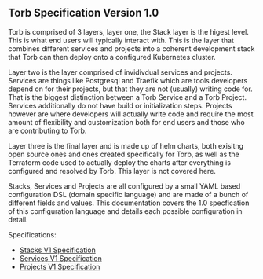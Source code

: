 ## Torb Specification Version 1.0

Torb is comprised of 3 layers, layer one, the Stack layer is the higest level. This is what end users will typically interact with. This is the layer that combines different services and projects into a coherent development stack that Torb can then deploy onto a configured Kubernetes cluster.

Layer two is the layer comprised of invidivdual services and projects. Services are things like Postgresql and Traefik which are tools developers depend on for their projects, but that they are not (usually) writing code for. That is the biggest distinction between a Torb Service and a Torb Project. Services additionally do not have build or initialization steps. Projects however are where developers will actually write code and require the most amount of flexibility and customization both for end users and those who are contributing to Torb.

Layer three is the final layer and is made up of helm charts, both exisitng open source ones and ones created specifically for Torb, as well as the Terraform code used to actually deploy the charts after everything is configured and resolved by Torb. This layer is not covered here.

Stacks, Services and Projects are all configured by a small YAML based configuration DSL (domain specific language) and are made of a bunch of different fields and values. This documentation covers the 1.0 specfication of this configuration language and details each possible configuration in detail.

Specifications:
- [Stacks V1 Specification](./specs/stacks-v1)
- [Services V1 Specification](./specs/services-v1)
- [Projects V1 Specification](./specs/projects-v1)
